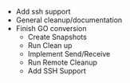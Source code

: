 - Add ssh support
- General cleanup/documentation
- Finish GO conversion
  - Create Snapshots
  - Run Clean up
  - Implement Send/Receive
  - Run Remote Cleanup
  - Add SSH Support
